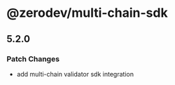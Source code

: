 # @zerodev/multi-chain-sdk

## 5.2.0

### Patch Changes

-   add multi-chain validator sdk integration

